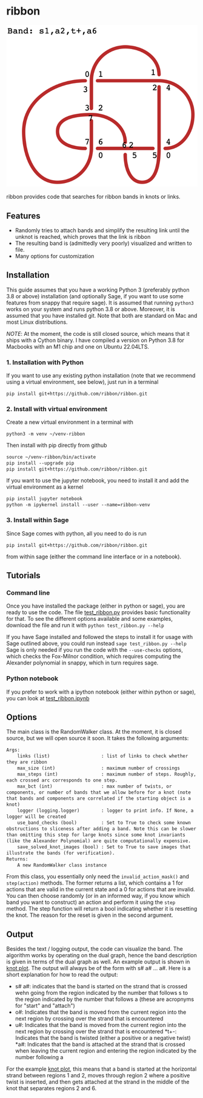 # ribbon
![Ribbon plots](/assets/stevedore.png)

ribbon provides code that searches for ribbon bands in knots or links.

## Features
- Randomly tries to attach bands and simplify the resulting link until the unknot is reached, which proves that the link is ribbon
- The resulting band is (admittedly very poorly) visualized and written to file.
- Many options for customization

## Installation
This guide assumes that you have a working Python 3 (preferably python 3.8 or above) installation (and optionally Sage, if you want to use some features from snappy that require sage). It is assumed that running ```python3``` works on your system and runs python 3.8 or above.  Moreover, it is assumed that you have installed git. Note that both are standard on Mac and most Linux distributions. 

*NOTE*: At the moment, the code is still closed source, which means that it ships with a Cython binary. I have compiled a version on Python 3.8 for Macbooks with an M1 chip and one on Ubuntu 22.04LTS. 

### 1. Installation with Python
If you want to use any existing python installation (note that we recommend using a virtual environment, see below), just run in a terminal
```console
pip install git+https://github.com/ribbon/ribbon.git
```

### 2. Install with virtual environment
Create a new virtual environment in a terminal with

```console
python3 -m venv ~/venv-ribbon
```

Then install with pip directly from github 

```console
source ~/venv-ribbon/bin/activate
pip install --upgrade pip
pip install git+https://github.com/ribbon/ribbon.git
```

If you want to use the jupyter notebook, you need to install it and add the virtual environment as a kernel
```console
pip install jupyter notebook
python -m ipykernel install --user --name=ribbon-venv
```

### 3. Install within Sage
Since Sage comes with python, all you need to do is run 
```console
pip install git+https://github.com/ribbon/ribbon.git
```
from within sage (either the command line interface or in a notebook).

## Tutorials

### Command line
Once you have installed the package (either in python or sage), you are ready to use the code. The file [test_ribbon.py](examples/test_ribbon.py) provides basic functionality for that. To see the different options available and some examples, download the file and run it with 
```python test_ribbon.py --help```

If you have Sage installed and followed the steps to install it for usage with Sage outlined above, you could run instead
```sage test_ribbon.py --help```
Sage is only needed if you run the code with the ```--use-checks``` options, which checks the Fox-Milnor condition, which requires computing the Alexander polynomial in snappy, which in turn requires sage.

### Python notebook
If you prefer to work with a ipython notebook (either within python or sage), you can look at [test_ribbon.ipynb](examples/test_ribbon.ipynb)

## Options
The main class is the RandomWalker class. At the moment, it is closed source, but we will open source it soon. It takes the following arguments:
```
Args:
    links (list)                   : list of links to check whether they are ribbon
    max_size (int)                 : maximum number of crossings
    max_steps (int)                : maximum number of steps. Roughly, each crossed arc corresponds to one step.
    max_bct (int)                  : max number of twists, or components, or number of bands that we allow before for a knot (note that bands and components are correlated if the starting object is a knot)
    logger (logging.logger)        : logger to print info. If None, a logger will be created
    use_band_checks (bool)         : Set to True to check some known obstructions to sliceness after adding a band. Note this can be slower than omitting this step for large knots since some knot invariants (like the Alexander Polynomial) are quite computationally expensive.
    save_solved_knot_images (bool) : Set to True to save images that illustrate the bands (for verification).
Returns:
    A new RandomWalker class instance
```
From this class, you essentially only need the ```invalid_action_mask()``` and ```step(action)``` methods. The former returns a list, which contains a 1 for actions that are valid in the current state and a 0 for actions that are invalid. You can then choose randomly (or in an informed way, if you know which band you want to construct) an action and perform it using the ```step``` method. The step function will return a bool indicating whether it is resetting the knot. The reason for the reset is given in the second argument.

## Output 
Besides the text / logging output, the code can visualize the band. The algorithm works by operating on the dual graph, hence the band description is given in terms of the dual graph as well. An example output is shown in [knot plot](/assets/stevedore.png). The output will always be of the form with s# a# ... a#. Here is a short explanation for how to read the output:

* s# a#: indicates that the band is started on the strand that is crossed wehn going from the region indicated by the number that follows s to the region indicated by the number that follows a (these are acropnyms for "start" and "attach")
* o#:    Indicates that the band is moved from the current region into the next region by crossing over the strand that is encountered
* u#:    Indicates that the band is moved from the current region into the next region by crossing over the strand that is encountered
*t+-:    Indicates that the band is twisted (either a positive or a negative twist)
*a#:     Indicates that the band is attached at the strand that is crossed when leaving the current region and entering the region indicated by the number following a

For the example [knot plot](/assets/stevedore.png), this means that a band is started at the horizontal strand between regions 1 and 2, moves through region 2 where a positive twist is inserted, and then gets attached at the strand in the middle of the knot that separates regions 2 and 6.